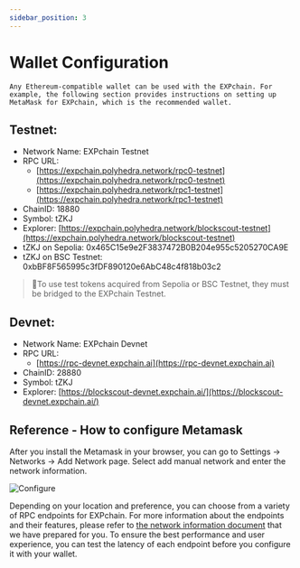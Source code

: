 ```yaml
---
sidebar_position: 3
---
```


# Wallet Configuration

    Any Ethereum-compatible wallet can be used with the EXPchain. For example, the following section provides instructions on setting up MetaMask for EXPchain, which is the recommended wallet.

## Testnet:

- Network Name: EXPchain Testnet
- RPC URL:
  - [https://expchain.polyhedra.network/rpc0-testnet](https://expchain.polyhedra.network/rpc0-testnet)
  - [https://expchain.polyhedra.network/rpc1-testnet](https://expchain.polyhedra.network/rpc1-testnet)
- ChainID: 18880
- Symbol: tZKJ
- Explorer: [https://expchain.polyhedra.network/blockscout-testnet](https://expchain.polyhedra.network/blockscout-testnet)
- tZKJ on Sepolia: 0x465C15e9e2F3837472B0B204e955c5205270CA9E
- tZKJ on BSC Testnet: 0xbBF8F565995c3fDF890120e6AbC48c4f818b03c2

> 🌟To use test tokens acquired from Sepolia or BSC Testnet, they must be bridged to the EXPchain Testnet.

## Devnet:

- Network Name: EXPchain Devnet
- RPC URL:
  - [https://rpc-devnet.expchain.ai](https://rpc-devnet.expchain.ai)
- ChainID: 28880
- Symbol: tZKJ
- Explorer: [https://blockscout-devnet.expchain.ai/](https://blockscout-devnet.expchain.ai/)

## Reference - How to configure Metamask

After you install the Metamask in your browser, you can go to Settings → Networks → Add Network page. Select add manual network and enter the network information.

![Configure](https://storage.googleapis.com/polyhedra-img/images/prod/Configure.png)

Depending on your location and preference, you can choose from a variety of RPC endpoints for EXPchain. For more information about the endpoints and their features, please refer to [the network information document](002-rpc.md) that we have prepared for you. To ensure the best performance and user experience, you can test the latency of each endpoint before you configure it with your wallet.
